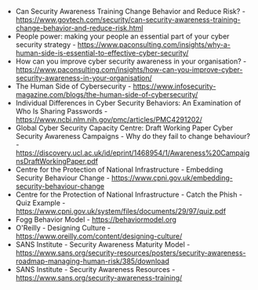 - Can Security Awareness Training Change Behavior and Reduce Risk? - https://www.govtech.com/security/can-security-awareness-training-change-behavior-and-reduce-risk.html
- People power: making your people an essential part of your cyber security strategy - https://www.paconsulting.com/insights/why-a-human-side-is-essential-to-effective-cyber-security/
- How can you improve cyber security awareness in your organisation? - https://www.paconsulting.com/insights/how-can-you-improve-cyber-security-awareness-in-your-organisation/
- The Human Side of Cybersecurity - https://www.infosecurity-magazine.com/blogs/the-human-side-of-cybersecurity/
- Individual Differences in Cyber Security Behaviors: An Examination of Who Is Sharing Passwords - https://www.ncbi.nlm.nih.gov/pmc/articles/PMC4291202/
- Global Cyber Security Capacity Centre: Draft Working Paper Cyber Security Awareness Campaigns - Why do they fail to change behaviour? - https://discovery.ucl.ac.uk/id/eprint/1468954/1/Awareness%20CampaignsDraftWorkingPaper.pdf
- Centre for the Protection of National Infrastructure - Embedding Security Behaviour Change - https://www.cpni.gov.uk/embedding-security-behaviour-change
- Centre for the Protection of National Infrastructure - Catch the Phish - Quiz Example - https://www.cpni.gov.uk/system/files/documents/29/97/quiz.pdf
- Fogg Behavior Model - https://behaviormodel.org
- O'Reilly - Designing Culture - https://www.oreilly.com/content/designing-culture/
- SANS Institute - Security Awareness Maturity Model - https://www.sans.org/security-resources/posters/security-awareness-roadmap-managing-human-risk/385/download
- SANS Institute - Security Awareness Resources - https://www.sans.org/security-awareness-training/
